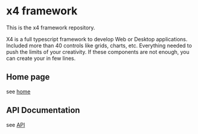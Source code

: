 # x4 framework

This is the x4 framework repository.

X4 is a full typescript framework to develop Web or Desktop applications.
Included more than 40 controls like grids, charts, etc. Everything needed to push the limits of your creativity.
If these components are not enough, you can create your in few lines.

## Home page
see [home](https://x4js.org)

## API Documentation
see [API](https://x4js.org/api/)


